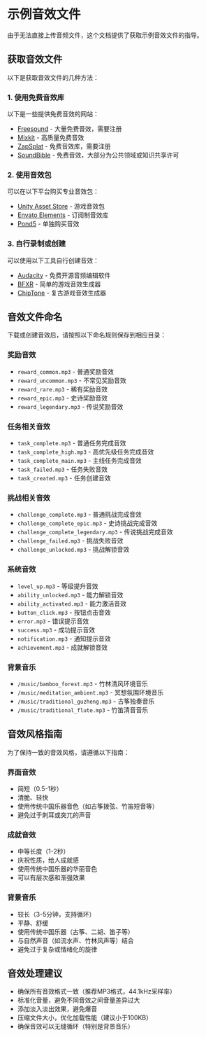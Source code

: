 # 示例音效文件

由于无法直接上传音频文件，这个文档提供了获取示例音效文件的指导。

## 获取音效文件

以下是获取音效文件的几种方法：

### 1. 使用免费音效库

以下是一些提供免费音效的网站：

- [Freesound](https://freesound.org/) - 大量免费音效，需要注册
- [Mixkit](https://mixkit.co/free-sound-effects/) - 高质量免费音效
- [ZapSplat](https://www.zapsplat.com/) - 免费音效库，需要注册
- [SoundBible](https://soundbible.com/) - 免费音效，大部分为公共领域或知识共享许可

### 2. 使用音效包

可以在以下平台购买专业音效包：

- [Unity Asset Store](https://assetstore.unity.com/) - 游戏音效包
- [Envato Elements](https://elements.envato.com/) - 订阅制音效库
- [Pond5](https://www.pond5.com/) - 单独购买音效

### 3. 自行录制或创建

可以使用以下工具自行创建音效：

- [Audacity](https://www.audacityteam.org/) - 免费开源音频编辑软件
- [BFXR](https://www.bfxr.net/) - 简单的游戏音效生成器
- [ChipTone](https://sfbgames.itch.io/chiptone) - 复古游戏音效生成器

## 音效文件命名

下载或创建音效后，请按照以下命名规则保存到相应目录：

### 奖励音效

- `reward_common.mp3` - 普通奖励音效
- `reward_uncommon.mp3` - 不常见奖励音效
- `reward_rare.mp3` - 稀有奖励音效
- `reward_epic.mp3` - 史诗奖励音效
- `reward_legendary.mp3` - 传说奖励音效

### 任务相关音效

- `task_complete.mp3` - 普通任务完成音效
- `task_complete_high.mp3` - 高优先级任务完成音效
- `task_complete_main.mp3` - 主线任务完成音效
- `task_failed.mp3` - 任务失败音效
- `task_created.mp3` - 任务创建音效

### 挑战相关音效

- `challenge_complete.mp3` - 普通挑战完成音效
- `challenge_complete_epic.mp3` - 史诗挑战完成音效
- `challenge_complete_legendary.mp3` - 传说挑战完成音效
- `challenge_failed.mp3` - 挑战失败音效
- `challenge_unlocked.mp3` - 挑战解锁音效

### 系统音效

- `level_up.mp3` - 等级提升音效
- `ability_unlocked.mp3` - 能力解锁音效
- `ability_activated.mp3` - 能力激活音效
- `button_click.mp3` - 按钮点击音效
- `error.mp3` - 错误提示音效
- `success.mp3` - 成功提示音效
- `notification.mp3` - 通知提示音效
- `achievement.mp3` - 成就解锁音效

### 背景音乐

- `/music/bamboo_forest.mp3` - 竹林清风环境音乐
- `/music/meditation_ambient.mp3` - 冥想氛围环境音乐
- `/music/traditional_guzheng.mp3` - 古筝独奏音乐
- `/music/traditional_flute.mp3` - 竹笛清音音乐

## 音效风格指南

为了保持一致的音效风格，请遵循以下指南：

### 界面音效

- 简短（0.5-1秒）
- 清脆、轻快
- 使用传统中国乐器音色（如古筝拨弦、竹笛短音等）
- 避免过于刺耳或突兀的声音

### 成就音效

- 中等长度（1-2秒）
- 庆祝性质，给人成就感
- 使用传统中国乐器的华丽音色
- 可以有层次感和渐强效果

### 背景音乐

- 较长（3-5分钟，支持循环）
- 平静、舒缓
- 使用传统中国乐器（古筝、二胡、笛子等）
- 与自然声音（如流水声、竹林风声等）结合
- 避免过于复杂或情绪化的旋律

## 音效处理建议

- 确保所有音效格式一致（推荐MP3格式，44.1kHz采样率）
- 标准化音量，避免不同音效之间音量差异过大
- 添加淡入淡出效果，避免爆音
- 压缩文件大小，优化加载性能（建议小于100KB）
- 确保音效可以无缝循环（特别是背景音乐）
